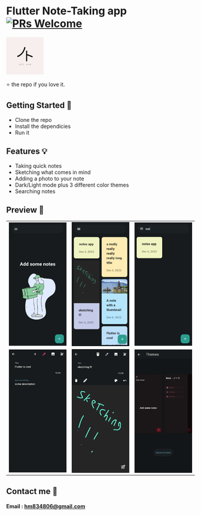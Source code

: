 # Flutter Note-Taking app [![PRs Welcome](https://img.shields.io/badge/PRs-welcome-brightgreen.svg?style=flat-square)](http://makeapullrequest.com)

 <img src="assets/icon/icon.png" width="100">

⭐️ the repo if you love it.

## Getting Started 🚀

- Clone the repo
- Install the dependicies
- Run it

## Features 💡

- Taking quick notes
- Sketching what comes in mind
- Adding a photo to your note
- Dark/Light mode plus 3 different color themes
- Searching notes

## Preview 📸


|                                           |                                           |                                           |
| ----------------------------------------- | ----------------------------------------- | ----------------------------------------- |
| <img src="screenShots/screenshot2.jpg" width="400"> | <img src="screenShots/screenshot9.jpg" width="400"> | <img src="screenShots/screenshot8.jpg" width="400"> |
| <img src="screenShots/screenshot7.jpg" width="400"> | <img src="screenShots/screenshot6.jpg" width="400"> | <img src="screenShots/screenshot5.jpg" width="400"> |

## Contact me 📧
#### Email : hm834806@gmail.com
